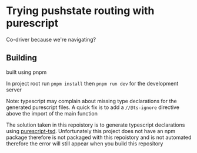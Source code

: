 # Trying pushstate routing with purescript

Co-driver because we're navigating? 

## Building
built using pnpm

In project root run `pnpm install`  then `pnpm run dev` for the development server

Note: typescript may complain about missing type declarations for the generated purescript files. 
A quick fix is to add a `//@ts-ignore` directive above the import of the main function 

The solution taken in this repoistory is to generate typescript declarations using [purescript-tsd](https://github.com/minoki/purescript-tsd-gen).
Unfortunately this project does not have an npm package therefore is not packaged with this repoistory and is not automated therefore the error will still appear when you build this repository

